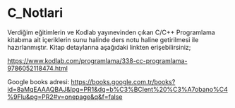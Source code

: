 # C_Notlari
Verdiğim eğitimlerin ve Kodlab yayınevinden çıkan C/C++ Programlama kitabıma ait içeriklerin sunu halinde ders notu haline getirilmesi ile hazırlanmıştır. 
Kitap detaylarına aşağıdaki linkten erişebilirsiniz;

https://www.kodlab.com/programlama/338-cc-programlama-9786052118474.html

Google books adresi: https://books.google.com.tr/books?id=8aMqEAAAQBAJ&lpg=PR1&dq=b%C3%BClent%20%C3%A7obano%C4%9Flu&pg=PR2#v=onepage&q&f=false 
